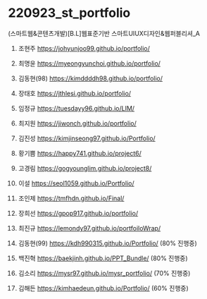 # 220923_st_portfolio
 
(스마트웹&콘텐츠개발)[B.L]웹표준기반 스마트UIUX디자인&웹퍼블리셔_A

1. 조현주 https://johyunjoo99.github.io/portfolio/

2. 최명윤 https://myeongyunchoi.github.io/portfolio/

3. 김동현(98) https://kimddddh98.github.io/portfolio/

4. 장태호 https://jthlesi.github.io/portfolio/

5. 임정규 https://tuesdayy96.github.io/LIM/

6. 최지원 https://jiwonch.github.io/portfolio/

7. 김진성 https://kimjinseong97.github.io/Portfolio/

8. 황기쁨 https://happy741.github.io/project6/

9. 고경림 https://gogyounglim.github.io/project8/

10. 이설 https://seol1059.github.io/Portfolio/

11. 조인제 https://tmfhdn.github.io/Final/

12. 장희선 https://gpop917.github.io/portfolio/

13. 최진규 https://lemondy97.github.io/portfoiloWrap/

14. 김동현(99) https://kdh990315.github.io/Portfolio/ (80% 진행중)

15. 백진혁 https://baekjinh.github.io/PPT_Bundle/ (80% 진행중)

16. 김소리 https://mysr97.github.io/mysr_portfolio/ (70% 진행중)

17. 김해든 https://kimhaedeun.github.io/Portfolio/ (60% 진행중)

